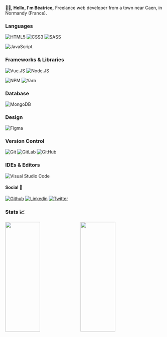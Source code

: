 <p>
  <strong>👋🏽, Hello, I'm Béatrice,</strong> Freelance web developer from a town near Caen, in Normandy (France)</b>.
</p>

### Languages

![HTML5](https://img.shields.io/badge/-HTML5-%23E44D27?style=for-the-badge&logo=html5&logoColor=ffffff)
![CSS3](https://img.shields.io/badge/-CSS3-%231572B6?style=for-the-badge&logo=css3) 
![SASS](https://img.shields.io/badge/SASS-hotpink.svg?style=for-the-badge&logo=SASS&logoColor=white)

![JavaScript](https://img.shields.io/badge/JAVASCRIPT-323330?style=for-the-badge&logo=javascript&logoColor=F7DF1E)

### Frameworks & Libraries
![Vue.JS](https://img.shields.io/badge/-Vue-4fc08d?style=flat-square&logo=Vue.js&logoColor=ffffff)
![Node.JS](https://img.shields.io/badge/NODE.JS-43853D?style=for-the-badge&logo=node.js&logoColor=ffffff)

![NPM](https://img.shields.io/badge/NPM-%23000000.svg?style=for-the-badge&logo=npm&logoColor=white)
![Yarn](https://img.shields.io/badge/yarn-%232C8EBB.svg?style=for-the-badge&logo=yarn&logoColor=white)

### Database
<img alt="MongoDB" src="https://img.shields.io/badge/-MongoDB-13aa52?style=flat-square&logo=mongodb&logoColor=white" />

### Design

![Figma](https://img.shields.io/badge/figma-%23F24E1E.svg?style=for-the-badge&logo=figma&logoColor=white)

### Version Control

![Git](https://img.shields.io/badge/git-%23F05033.svg?style=for-the-badge&logo=git&logoColor=white)
![GitLab](https://img.shields.io/badge/gitlab-%23181717.svg?style=for-the-badge&logo=gitlab&logoColor=white)
![GitHub](https://img.shields.io/badge/github-%23121011.svg?style=for-the-badge&logo=github&logoColor=white)

### IDEs & Editors

![Visual Studio Code](https://img.shields.io/badge/Visual%20Studio%20Code-0078d7.svg?style=for-the-badge&logo=visual-studio-code&logoColor=white)

#### Social 👥
[![Github](https://img.shields.io/badge/GitHub-%2312100E.svg?&style=for-the-badge&logo=Github&logoColor=white)](https://github.com/bea14)
[![Linkedin](https://img.shields.io/badge/-Djadda%20Farid-black?style=for-the-badge&logo=Linkedin)](https://www.linkedin.com/in/béatrice-moulin-beltrame/)
[![Twitter](https://img.shields.io/badge/twitter-%231DA1F2.svg?&style=for-the-badge&logo=twitter&logoColor=white)](https://twitter.com/beamb14)

### Stats 📈

<img align="left" width="47%" height="350px" src="https://github-readme-stats.vercel.app/api?username=bea14&hide=stars&show_icons=true&theme=blueberry" />

<img align="left" width="47%" height="350px" src="https://github-readme-stats.vercel.app/api/top-langs/?username=bea14&layout=compact&theme=blueberry" /> 

